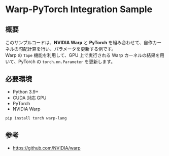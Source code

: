 # Warp-PyTorch Integration Sample

## 概要

このサンプルコードは、**NVIDIA Warp** と **PyTorch** を組み合わせて、自作カーネルの勾配計算を行い、パラメータを更新する例です。  
Warp の `Tape` 機能を利用して、GPU 上で実行される Warp カーネルの結果を用いて、PyTorch の `torch.nn.Parameter` を更新します。


## 必要環境
- Python 3.9+
- CUDA 対応 GPU
- PyTorch
- NVIDIA Warp

```bash
pip install torch warp-lang
```

## 参考
- https://github.com/NVIDIA/warp
